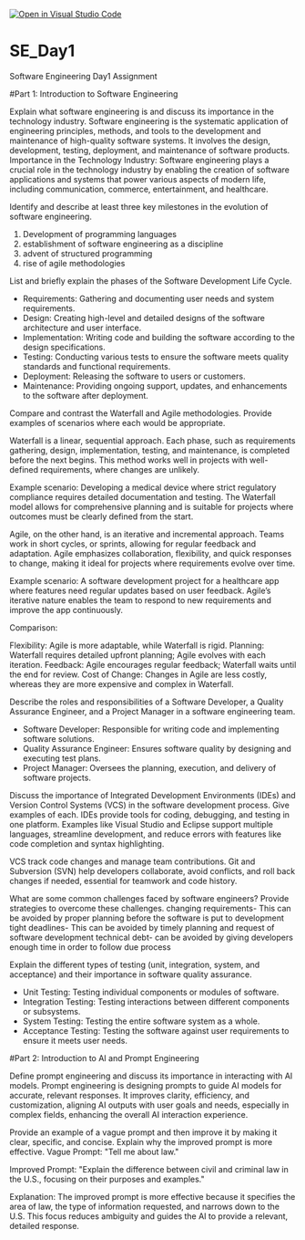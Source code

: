[![Open in Visual Studio Code](https://classroom.github.com/assets/open-in-vscode-2e0aaae1b6195c2367325f4f02e2d04e9abb55f0b24a779b69b11b9e10269abc.svg)](https://classroom.github.com/online_ide?assignment_repo_id=16969766&assignment_repo_type=AssignmentRepo)
# SE_Day1
Software Engineering Day1 Assignment

#Part 1: Introduction to Software Engineering

Explain what software engineering is and discuss its importance in the technology industry.
Software engineering is the systematic application of engineering principles, methods, and tools to the development and maintenance of high-quality software systems. It involves the design, development, testing, deployment, and maintenance of software products.
Importance in the Technology Industry: Software engineering plays a crucial role in the technology industry by enabling the creation of software applications and systems that power various aspects of modern life, including communication, commerce, entertainment, and healthcare.


Identify and describe at least three key milestones in the evolution of software engineering.
1. Development of programming languages
2. establishment of software engineering as a discipline
3. advent of structured programming
4. rise of agile methodologies

List and briefly explain the phases of the Software Development Life Cycle.
  - Requirements: Gathering and documenting user needs and system requirements.
  - Design: Creating high-level and detailed designs of the software architecture and user interface.
  - Implementation: Writing code and building the software according to the design specifications.
  - Testing: Conducting various tests to ensure the software meets quality standards and functional requirements.
  - Deployment: Releasing the software to users or customers.
  - Maintenance: Providing ongoing support, updates, and enhancements to the software after deployment.



Compare and contrast the Waterfall and Agile methodologies. Provide examples of scenarios where each would be appropriate.

Waterfall is a linear, sequential approach. Each phase, such as requirements gathering, design, implementation, testing, and maintenance, is completed before the next begins. This method works well in projects with well-defined requirements, where changes are unlikely.

Example scenario: Developing a medical device where strict regulatory compliance requires detailed documentation and testing. The Waterfall model allows for comprehensive planning and is suitable for projects where outcomes must be clearly defined from the start.

Agile, on the other hand, is an iterative and incremental approach. Teams work in short cycles, or sprints, allowing for regular feedback and adaptation. Agile emphasizes collaboration, flexibility, and quick responses to change, making it ideal for projects where requirements evolve over time.

Example scenario: A software development project for a healthcare app where features need regular updates based on user feedback. Agile’s iterative nature enables the team to respond to new requirements and improve the app continuously.

Comparison:

Flexibility: Agile is more adaptable, while Waterfall is rigid.
Planning: Waterfall requires detailed upfront planning; Agile evolves with each iteration.
Feedback: Agile encourages regular feedback; Waterfall waits until the end for review.
Cost of Change: Changes in Agile are less costly, whereas they are more expensive and complex in Waterfall.

Describe the roles and responsibilities of a Software Developer, a Quality Assurance Engineer, and a Project Manager in a software engineering team.
  - Software Developer: Responsible for writing code and implementing software solutions.
  - Quality Assurance Engineer: Ensures software quality by designing and executing test plans.
  - Project Manager: Oversees the planning, execution, and delivery of software projects.


Discuss the importance of Integrated Development Environments (IDEs) and Version Control Systems (VCS) in the software development process. Give examples of each.
IDEs provide tools for coding, debugging, and testing in one platform. Examples like Visual Studio and Eclipse support multiple languages, streamline development, and reduce errors with features like code completion and syntax highlighting.

VCS track code changes and manage team contributions. Git and Subversion (SVN) help developers collaborate, avoid conflicts, and roll back changes if needed, essential for teamwork and code history.

What are some common challenges faced by software engineers? Provide strategies to overcome these challenges.
changing requirements- This can be avoided by proper planning before the software is put to development
tight deadlines- This can be avoided by timely planning and request of software development
technical debt- can be avoided by giving developers enough time in order to follow due process


Explain the different types of testing (unit, integration, system, and acceptance) and their importance in software quality assurance.
  - Unit Testing: Testing individual components or modules of software.
  - Integration Testing: Testing interactions between different components or subsystems.
  - System Testing: Testing the entire software system as a whole.
  - Acceptance Testing: Testing the software against user requirements to ensure it meets user needs.



#Part 2: Introduction to AI and Prompt Engineering


Define prompt engineering and discuss its importance in interacting with AI models.
Prompt engineering is designing prompts to guide AI models for accurate, relevant responses. It improves clarity, efficiency, and customization, aligning AI outputs with user goals and needs, especially in complex fields, enhancing the overall AI interaction experience.

Provide an example of a vague prompt and then improve it by making it clear, specific, and concise. Explain why the improved prompt is more effective.
Vague Prompt: "Tell me about law."

Improved Prompt: "Explain the difference between civil and criminal law in the U.S., focusing on their purposes and examples."

Explanation: The improved prompt is more effective because it specifies the area of law, the type of information requested, and narrows down to the U.S. This focus reduces ambiguity and guides the AI to provide a relevant, detailed response.

